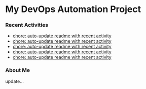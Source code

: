 # My DevOps Automation Project

### Recent Activities
<!-- activity:START -->
- [chore: auto-update readme with recent activity](https://github.com/kaigiii/mybowling-app/commit/4c96641bf59cbdc8e4a375db802e4cf7ea38ba95)
- [chore: auto-update readme with recent activity](https://github.com/kaigiii/mybowling-app/commit/4c57720bfac579aab519da73930e3fc72ebc6428)
- [chore: auto-update readme with recent activity](https://github.com/kaigiii/mybowling-app/commit/4f23ed694865daa72279e5760fdd20581339159d)
- [chore: auto-update readme with recent activity](https://github.com/kaigiii/mybowling-app/commit/7b90076469613d6bacd35fff0717c742a570120d)
- [chore: auto-update readme with recent activity](https://github.com/kaigiii/mybowling-app/commit/3b8c0a616d6e3520a196b61e64545a6cf6d8505a)
<!-- activity:END -->

### About Me
<!-- MYLINKS:START -->
<!-- MYLINKS:END -->

update...
